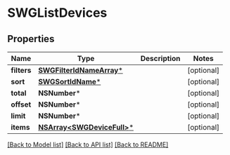 # SWGListDevices

## Properties
Name | Type | Description | Notes
------------ | ------------- | ------------- | -------------
**filters** | [**SWGFilterIdNameArray***](SWGFilterIdNameArray.md) |  | [optional] 
**sort** | [**SWGSortIdName***](SWGSortIdName.md) |  | [optional] 
**total** | **NSNumber*** |  | [optional] 
**offset** | **NSNumber*** |  | [optional] 
**limit** | **NSNumber*** |  | [optional] 
**items** | [**NSArray&lt;SWGDeviceFull&gt;***](SWGDeviceFull.md) |  | [optional] 

[[Back to Model list]](../README.md#documentation-for-models) [[Back to API list]](../README.md#documentation-for-api-endpoints) [[Back to README]](../README.md)


